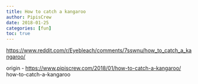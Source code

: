 ```yaml
---
title: How to catch a kangaroo
author: PipisCrew
date: 2018-01-25
categories: [fun]
toc: true
---
```


https://www.reddit.com/r/Eyebleach/comments/7sswnu/how_to_catch_a_kangaroo/

origin - https://www.pipiscrew.com/2018/01/how-to-catch-a-kangaroo/ how-to-catch-a-kangaroo